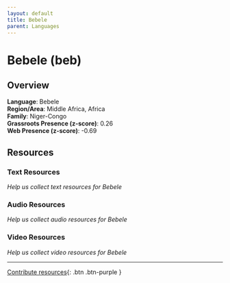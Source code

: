 ```yaml
---
layout: default
title: Bebele
parent: Languages
---
```


# Bebele (beb)

## Overview

**Language**: Bebele  
**Region/Area**: Middle Africa, Africa  
**Family**: Niger-Congo  
**Grassroots Presence (z-score)**: 0.26  
**Web Presence (z-score)**: -0.69  

## Resources

### Text Resources
*Help us collect text resources for Bebele*

### Audio Resources
*Help us collect audio resources for Bebele*

### Video Resources
*Help us collect video resources for Bebele*

---

[Contribute resources](https://forms.office.com/e/1SfLJx3u1r){: .btn .btn-purple }
